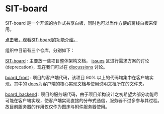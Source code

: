 # SIT-board

SIT-board 是一个开源的协作式共享白板，同时也可以当作方便的离线白板来使用。

[点击我，观看SIT-board的功能介绍。](https://www.bilibili.com/video/BV1Wd4y1b7rc/)

组织中目前有三个仓库，分别如下：

[SIT-board](https://github.com/SIT-board/SIT-board) : 主要放一些项目整体架构文档， [issues](https://github.com/SIT-board/SIT-board/issues) 区进行需求方案的讨论(deprecation)，现在我们可以在 [discussions](https://github.com/SIT-board/SIT-board/discussions) 讨论。

[board_front](https://github.com/SIT-board/board_front) : 项目的客户端代码，该项目 90% 以上的代码均集中在客户端实现。其中的 [docs](https://github.com/SIT-board/board_front/tree/master/docs)为客户端的核心实现文档与使用说明文档所在的文件夹。

[board_backend](https://github.com/SIT-board/board_backend) : 项目的服务端代码，由于项目架构设计之初希望大部分功能尽可能在客户端实现，使客户端实现直接的分布式通信，服务器不过多参与其过程。故目前服务器的作用仅仅作为图床与附件服务器使用。
